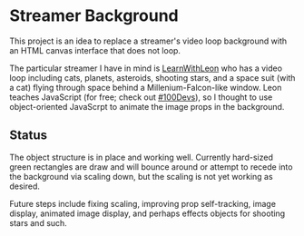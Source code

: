 # Streamer Background

This project is an idea to replace a streamer's video loop background
with an HTML canvas interface that does not loop.

The particular streamer I have in mind is
[LearnWithLeon](https://www.twitch.tv/learnwithleon) who has a
video loop including cats, planets, asteroids, shooting stars,
and a space suit (with a cat) flying through space behind a
Millenium-Falcon-like window. Leon teaches JavaScript (for free; check
out [#100Devs](https://leonnoel.com/100devs/)), so I thought to use
object-oriented JavaScrpt to animate the image props in the background.

## Status

The object structure is in place and working well. Currently hard-sized
green rectangles are draw and will bounce around or attempt to recede
into the background via scaling down, but the scaling is not yet working
as desired.

Future steps include fixing scaling, improving prop self-tracking,
image display, animated image display, and perhaps effects objects for
shooting stars and such.

